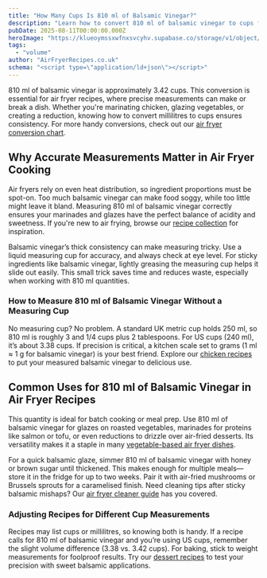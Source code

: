 ```yaml
---
title: "How Many Cups Is 810 ml of Balsamic Vinegar?"
description: "Learn how to convert 810 ml of balsamic vinegar to cups for perfect air fryer recipes every time. Simple, accurate, and hassle-free!"
pubDate: 2025-08-11T00:00:00.000Z
heroImage: "https://klueoymssxwfnxsvcyhv.supabase.co/storage/v1/object/public/md/how-many-cups-is-810-ml-of-balsamic-vinegar-960dcd37.webp"
tags:
  - "volume"
author: "AirFryerRecipes.co.uk"
schema: "<script type=\"application/ld+json\"></script>"
---
```


<p>810 ml of balsamic vinegar is approximately 3.42 cups. This conversion is essential for air fryer recipes, where precise measurements can make or break a dish. Whether you're marinating chicken, glazing vegetables, or creating a reduction, knowing how to convert millilitres to cups ensures consistency. For more handy conversions, check out our <a href=https://www.airfryerrecipe.co.uk/air-fryer-conversion-chart>air fryer conversion chart</a>.</p>  

<h2>Why Accurate Measurements Matter in Air Fryer Cooking</h2>  
<p>Air fryers rely on even heat distribution, so ingredient proportions must be spot-on. Too much balsamic vinegar can make food soggy, while too little might leave it bland. Measuring 810 ml of balsamic vinegar correctly ensures your marinades and glazes have the perfect balance of acidity and sweetness. If you're new to air frying, browse our <a href=https://www.airfryerrecipe.co.uk/recipes>recipe collection</a> for inspiration.</p>  

<p>Balsamic vinegar’s thick consistency can make measuring tricky. Use a liquid measuring cup for accuracy, and always check at eye level. For sticky ingredients like balsamic vinegar, lightly greasing the measuring cup helps it slide out easily. This small trick saves time and reduces waste, especially when working with 810 ml quantities.</p>  

<h3>How to Measure 810 ml of Balsamic Vinegar Without a Measuring Cup</h3>  
<p>No measuring cup? No problem. A standard UK metric cup holds 250 ml, so 810 ml is roughly 3 and 1/4 cups plus 2 tablespoons. For US cups (240 ml), it’s about 3.38 cups. If precision is critical, a kitchen scale set to grams (1 ml ≈ 1 g for balsamic vinegar) is your best friend. Explore our <a href=https://www.airfryerrecipe.co.uk/recipe-category/chicken>chicken recipes</a> to put your measured balsamic vinegar to delicious use.</p>  

<h2>Common Uses for 810 ml of Balsamic Vinegar in Air Fryer Recipes</h2>  
<p>This quantity is ideal for batch cooking or meal prep. Use 810 ml of balsamic vinegar for glazes on roasted vegetables, marinades for proteins like salmon or tofu, or even reductions to drizzle over air-fried desserts. Its versatility makes it a staple in many <a href=https://www.airfryerrecipe.co.uk/recipe-category/vegetables>vegetable-based air fryer dishes</a>.</p>  

<p>For a quick balsamic glaze, simmer 810 ml of balsamic vinegar with honey or brown sugar until thickened. This makes enough for multiple meals—store it in the fridge for up to two weeks. Pair it with air-fried mushrooms or Brussels sprouts for a caramelised finish. Need cleaning tips after sticky balsamic mishaps? Our <a href=https://www.airfryerrecipe.co.uk/air-fryer-cleaner>air fryer cleaner guide</a> has you covered.</p>  

<h3>Adjusting Recipes for Different Cup Measurements</h3>  
<p>Recipes may list cups or millilitres, so knowing both is handy. If a recipe calls for 810 ml of balsamic vinegar and you’re using US cups, remember the slight volume difference (3.38 vs. 3.42 cups). For baking, stick to weight measurements for foolproof results. Try our <a href=https://www.airfryerrecipe.co.uk/recipe-category/dessert>dessert recipes</a> to test your precision with sweet balsamic applications.</p>